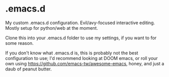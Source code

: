 # .emacs.d
My custom .emacs.d configuration.  Evil/avy-focused interactive editing.  Mostly setup for python/web at the moment.

Clone this into your .emacs.d folder to use my settings, if you want to for some reason.

If you don't know what .emacs.d is, this is probably not the best configuration to use; I'd recommend looking at DOOM emacs, or roll your own using https://github.com/emacs-tw/awesome-emacs, honey, and just a daub of peanut butter.
